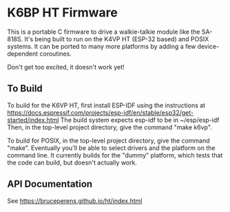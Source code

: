 # K6BP HT Firmware
This is a portable C firmware to drive a walkie-talkie module
like the SA-818S. It's being built to run on the K4VP HT (ESP-32 based) and
POSIX systems. It can be ported to many more platforms by adding a few
device-dependent coroutines.

Don't get too excited, it doesn't work yet!

## To Build
To build for the K6VP HT, first install ESP-IDF using the instructions at 
https://docs.espressif.com/projects/esp-idf/en/stable/esp32/get-started/index.html
The build system expects esp-idf to be in ~/esp/esp-idf
Then, in the top-level project directory, give the command "make k6vp".

To build for POSIX, in the top-level project directory, give the command "make".
Eventually you'll be able to select drivers and the platform on the command line.
It currently builds for the "dummy" platform, which tests that the code can build,
but doesn't actually work.

## API Documentation
See https://bruceperens.github.io/ht/index.html
